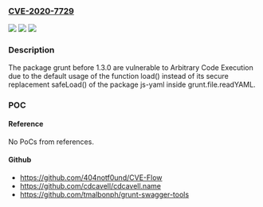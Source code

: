 ### [CVE-2020-7729](https://cve.mitre.org/cgi-bin/cvename.cgi?name=CVE-2020-7729)
![](https://img.shields.io/static/v1?label=Product&message=grunt&color=blue)
![](https://img.shields.io/static/v1?label=Version&message=%3C%201.3.0%20&color=brighgreen)
![](https://img.shields.io/static/v1?label=Vulnerability&message=Arbitrary%20Code%20Execution&color=brighgreen)

### Description

The package grunt before 1.3.0 are vulnerable to Arbitrary Code Execution due to the default usage of the function load() instead of its secure replacement safeLoad() of the package js-yaml inside grunt.file.readYAML.

### POC

#### Reference
No PoCs from references.

#### Github
- https://github.com/404notf0und/CVE-Flow
- https://github.com/cdcavell/cdcavell.name
- https://github.com/tmalbonph/grunt-swagger-tools

